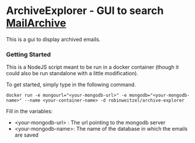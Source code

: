 # ArchiveExplorer - GUI to search [MailArchive](https://github.com/RobinWeitzel/MailArchiver)

This is a gui to display archived emails.

### Getting Started
This is a NodeJS script meant to be run in a docker container (though it could also be run standalone with a little modification).<br>

To get started, simply type in the following command.
```
docker run -e mongourl="<your-mongodb-url>" -e mongodb="<your-mongodb-name>" --name <your-container-name> -d robinweitzel/archive-explorer
```
Fill in the variables:
* \<your-mongodb-url> : The url pointing to the mongodb server 
* \<your-mongodb-name>: The name of the database in which the emails are saved
